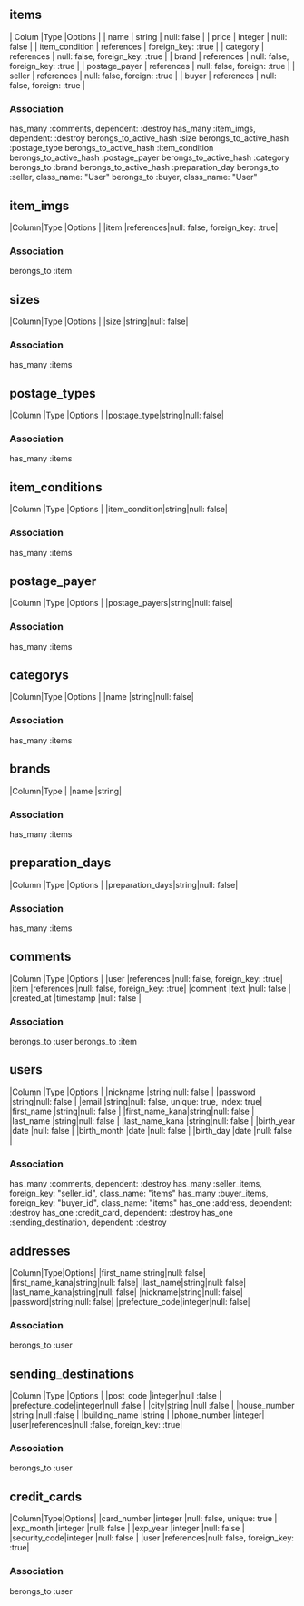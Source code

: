 ## items

| Colum          |Type        |Options                          |
| name           | string     | null: false                     |
| price          | integer    |  null: false                    |
| item_condition | references | foreign_key: :true              |
| category       | references | null: false, foreign_key: :true |
| brand          | references | null: false, foreign_key: :true |
| postage_payer  | references | null: false, foreign: :true     |
| seller         | references | null: false, foreign: :true     |
| buyer          | references | null: false, foreign: :true     |


### Association
has_many :comments, dependent: :destroy
has_many :item_imgs, dependent: :destroy
berongs_to_active_hash :size
berongs_to_active_hash :postage_type
berongs_to_active_hash :item_condition
berongs_to_active_hash :postage_payer
berongs_to_active_hash :category
berongs_to :brand
berongs_to_active_hash :preparation_day
berongs_to :seller, class_name: "User"
berongs_to :buyer, class_name: "User"


## item_imgs

|Column|Type      |Options                        |
|item  |references|null: false, foreign_key: :true|


### Association
berongs_to :item


## sizes

|Column|Type  |Options    |
|size  |string|null: false|


### Association
has_many :items


## postage_types

|Column      |Type  |Options    |
|postage_type|string|null: false|


### Association
has_many :items



## item_conditions

|Column        |Type  |Options    |
|item_condition|string|null: false|


### Association
has_many :items


## postage_payer

|Column        |Type  |Options    |
|postage_payers|string|null: false|


### Association
has_many :items


## categorys

|Column|Type  |Options    |
|name  |string|null: false|


### Association
has_many :items

## brands

|Column|Type  |
|name  |string|


### Association
has_many :items

## preparation_days

|Column          |Type  |Options    |
|preparation_days|string|null: false|


### Association
has_many :items

## comments

|Column      |Type       |Options                        |
|user        |references |null: false, foreign_key: :true|
|item        |references |null: false, foreign_key: :true|
|comment     |text       |null: false                    |
|created_at  |timestamp  |null: false                    |

### Association
berongs_to :user
berongs_to :item

## users

|Column         |Type  |Options                               |
|nickname       |string|null: false                           |
|password       |string|null: false                           |
|email          |string|null: false, unique: true, index: true|
|first_name     |string|null: false                           |
|first_name_kana|string|null: false                           |
|last_name      |string|null: false                           |
|last_name_kana |string|null: false                           |
|birth_year     |date  |null: false                           |
|birth_month    |date  |null: false                           |
|birth_day      |date  |null: false                           |

### Association
has_many :comments, dependent: :destroy
has_many :seller_items, foreign_key: "seller_id", class_name: "items"
has_many :buyer_items, foreign_key: "buyer_id", class_name: "items"
has_one :address, dependent: :destroy
has_one :credit_card, dependent: :destroy
has_one :sending_destination, dependent: :destroy

## addresses

|Column|Type|Options|
|first_name|string|null: false|
|first_name_kana|string|null: false|
|last_name|string|null: false|
|last_name_kana|string|null: false|
|nickname|string|null: false|
|password|string|null: false|
|prefecture_code|integer|null: false|

### Association
berongs_to :user

## sending_destinations

|Column         |Type   |Options                |
|post_code      |integer|null :false            |
|prefecture_code|integer|null :false            |
|city|string    |null :false                    |
|house_number   |string |null :false            |
|building_name  |string |
|phone_number   |integer|
|user|references|null :false, foreign_key: :true|

### Association
berongs_to :user

## credit_cards

|Column|Type|Options|
|card_number  |integer   |null: false, unique: true      |
|exp_month    |integer   |null: false                    |
|exp_year     |integer   |null: false                    |
|security_code|integer   |null: false                    |
|user         |references|null: false, foreign_key: :true|

### Association
berongs_to :user

